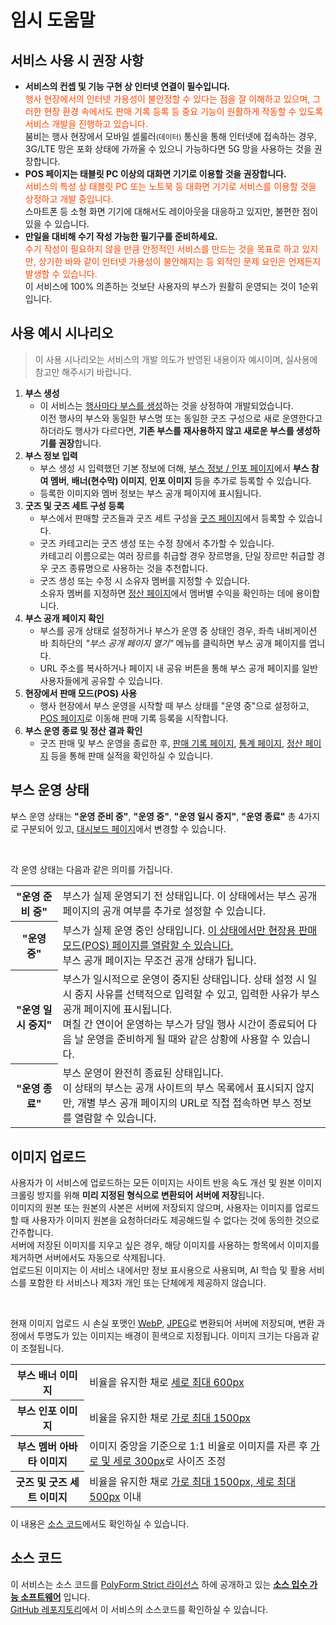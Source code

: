 # 임시 도움말

## 서비스 사용 시 권장 사항
  - **서비스의 컨셉 및 기능 구현 상 인터넷 연결이 필수입니다.** <br />
    <span style="color: orangered;">행사 현장에서의 인터넷 가용성이 불안정할 수 있다는 점을 잘 이해하고 있으며, 그러한 현장 환경 속에서도 판매 기록 등록 등 중요 기능이 원활하게 작동할 수 있도록 서비스 개발을 진행하고 있습니다.</span> <br />
    붐비는 행사 현장에서 모바일 셀룰러<small>(데이터)</small> 통신을 통해 인터넷에 접속하는 경우, 3G/LTE 망은 포화 상태에 가까울 수 있으니 가능하다면 5G 망을 사용하는 것을 권장합니다.
  - **POS 페이지는 태블릿 PC 이상의 대화면 기기로 이용할 것을 권장합니다.** <br />
    <span style="color: orangered;">서비스의 특성 상 태블릿 PC 또는 노트북 등 대화면 기기로 서비스를 이용할 것을 상정하고 개발 중입니다.</span> <br />
    스마트폰 등 소형 화면 기기에 대해서도 레이아웃을 대응하고 있지만, 불편한 점이 있을 수 있습니다.
  - **만일을 대비해 수기 작성 가능한 필기구를 준비하세요.** <br />
    <span style="color: orangered;">수기 작성이 필요하지 않을 만큼 안정적인 서비스를 만드는 것을 목표로 하고 있지만, 상기한 바와 같이 인터넷 가용성이 불안해지는 등 외적인 문제 요인은 언제든지 발생할 수 있습니다.</span> <br />
    이 서비스에 100% 의존하는 것보단 사용자의 부스가 원활히 운영되는 것이 1순위입니다. 


## 사용 예시 시나리오
> 이 사용 시나리오는 서비스의 개발 의도가 반영된 내용이자 예시이며, 실사용에 참고만 해주시기 바랍니다.

  1. **부스 생성**
     - 이 서비스는 <u>행사마다 부스를 생성</u>하는 것을 상정하여 개발되었습니다. <br />
       이전 행사의 부스와 동일한 부스명 또는 동일한 굿즈 구성으로 새로 운영한다고 하더라도 행사가 다르다면, **기존 부스를 재사용하지 않고 새로운 부스를 생성하기를 권장**합니다.
  2. **부스 정보 입력**
     - 부스 생성 시 입력했던 기본 정보에 더해, [부스 정보 / 인포 페이지](/info)에서 **부스 참여 멤버**, **배너(현수막) 이미지**, **인포 이미지** 등을 추가로 등록할 수 있습니다.
     - 등록한 이미지와 멤버 정보는 부스 공개 페이지에 표시됩니다.
  3. **굿즈 및 굿즈 세트 구성 등록**
     - 부스에서 판매할 굿즈들과 굿즈 세트 구성을 [굿즈 페이지](/goods)에서 등록할 수 있습니다.
     - 굿즈 카테고리는 굿즈 생성 또는 수정 창에서 추가할 수 있습니다. <br />
       카테고리 이름으로는 여러 장르를 취급할 경우 장르명을, 단일 장르만 취급할 경우 굿즈 종류명으로 사용하는 것을 추천합니다.
     - 굿즈 생성 또는 수정 시 소유자 멤버를 지정할 수 있습니다. <br />
       소유자 멤버를 지정하면 [정산 페이지](/closing)에서 멤버별 수익을 확인하는 데에 용이합니다.
  4. **부스 공개 페이지 확인**
     - 부스를 공개 상태로 설정하거나 부스가 운영 중 상태인 경우, 좌측 내비게이션 바 최하단의 *"부스 공개 페이지 열기"* 메뉴를 클릭하면 부스 공개 페이지를 엽니다.
     - URL 주소를 복사하거나 페이지 내 공유 버튼을 통해 부스 공개 페이지를 일반 사용자들에게 공유할 수 있습니다.
  5. **현장에서 판매 모드(POS) 사용**
     - 행사 현장에서 부스 운영을 시작할 때 부스 상태를 "운영 중"으로 설정하고, [POS 페이지](/pos)로 이동해 판매 기록 등록을 시작합니다.
  6. **부스 운영 종료 및 정산 결과 확인**
     - 굿즈 판매 및 부스 운영을 종료한 후, [판매 기록 페이지](/orders), [통계 페이지](/analytics), [정산 페이지](/closing) 등을 통해 판매 실적을 확인하실 수 있습니다.


## 부스 운영 상태
부스 운영 상태는 **"운영 준비 중"**, **"운영 중"**, **"운영 일시 중지"**, **"운영 종료"** 총 4가지로 구분되어 있고, [대시보드 페이지](/)에서 변경할 수 있습니다.

<br />

각 운영 상태는 다음과 같은 의미를 가집니다.
<table>
 <tr>
   <th style="width: 15%">"운영 준비 중"</th>
   <td>부스가 실제 운영되기 전 상태입니다. 이 상태에서는 부스 공개 페이지의 공개 여부를 추가로 설정할 수 있습니다.</td>
 </tr>
 <tr>
   <th>"운영 중"</th>
   <td>
     부스가 실제 운영 중인 상태입니다. <u>이 상태에서만 <a href="/pos">현장용 판매 모드(POS)</a> 페이지를 열람할 수 있습니다.</u> <br />
     부스 공개 페이지는 무조건 공개 상태가 됩니다.
   </td>
 </tr>
<tr>
   <th>"운영 일시 중지"</th>
   <td>
     부스가 일시적으로 운영이 중지된 상태입니다. 상태 설정 시 일시 중지 사유를 선택적으로 입력할 수 있고, 입력한 사유가 부스 공개 페이지에 표시됩니다. <br />
     며칠 간 연이어 운영하는 부스가 당일 행사 시간이 종료되어 다음 날 운영을 준비하게 될 때와 같은 상황에 사용할 수 있습니다.
   </td>
</tr>
<tr>
  <th>"운영 종료"</th>
  <td>
     부스 운영이 완전히 종료된 상태입니다. <br />
     이 상태의 부스는 공개 사이트의 부스 목록에서 표시되지 않지만, 개별 부스 공개 페이지의 URL로 직접 접속하면 부스 정보를 열람할 수 있습니다.
   </td>
 </tr>
</table>


## 이미지 업로드
사용자가 이 서비스에 업로드하는 모든 이미지는 사이트 반응 속도 개선 및 원본 이미지 크롤링 방지를 위해 **미리 지정된 형식으로 변환되어 서버에 저장**됩니다. <br />
이미지의 원본 또는 원본의 사본은 서버에 저장되지 않으며, 사용자는 이미지를 업로드할 때 사용자가 이미지 원본을 요청하더라도 제공해드릴 수 없다는 것에 동의한 것으로 간주합니다. <br />
서버에 저장된 이미지를 지우고 싶은 경우, 해당 이미지를 사용하는 항목에서 이미지를 제거하면 서버에서도 자동으로 삭제됩니다. <br />
업로드된 이미지는 이 서비스 내에서만 정보 표시용으로 사용되며, AI 학습 및 활용 서비스를 포함한 타 서비스나 제3자 개인 또는 단체에게 제공하지 않습니다. <br />

<br />

현재 이미지 업로드 시 손실 포맷인 [WebP](https://ko.wikipedia.org/wiki/WebP), [JPEG](https://ko.wikipedia.org/wiki/JPEG)로 변환되어 서버에 저장되며, 변환 과정에서 투명도가 있는 이미지는 배경이 흰색으로 지정됩니다. 이미지 크기는 다음과 같이 조절됩니다.
<table>
  <tr>
    <th>부스 배너 이미지</th>
    <td>비율을 유지한 채로 <u>세로 최대 600px</u></td>
  </tr>
  <tr>
    <th>부스 인포 이미지</th>
    <td>비율을 유지한 채로 <u>가로 최대 1500px</u></td>
  </tr>
  <tr>
    <th>부스 멤버 아바타 이미지</th>
    <td>이미지 중앙을 기준으로 1:1 비율로 이미지를 자른 후 <u>가로 및 세로 300px</u>로 사이즈 조정</td>
  </tr>
  <tr>
    <th>굿즈 및 굿즈 세트 이미지</th>
    <td>비율을 유지한 채로 <u>가로 최대 1500px, 세로 최대 500px</u> 이내</td>
  </tr>
</table>

이 내용은 [소스 코드](https://github.com/somnisomni/MyBoothManager/blob/main/packages/Common/src/utils/image-size-constraints.ts)에서도 확인하실 수 있습니다.


## 소스 코드
이 서비스는 소스 코드를 [PolyForm Strict 라이선스](https://github.com/somnisomni/MyBoothManager/blob/main/LICENSE-ko.md) 하에 공개하고 있는 **[소스 입수 가능 소프트웨어](https://ko.wikipedia.org/wiki/%EC%86%8C%EC%8A%A4_%EC%9E%85%EC%88%98_%EA%B0%80%EB%8A%A5_%EC%86%8C%ED%94%84%ED%8A%B8%EC%9B%A8%EC%96%B4)** 입니다. <br />
[GitHub 레포지토리](https://github.com/somnisomni/MyBoothManager)에서 이 서비스의 소스코드를 확인하실 수 있습니다. <br />
